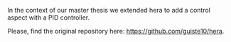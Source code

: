 In the context of our master thesis we extended hera to add a control aspect with a PID controller.

Please, find the original repository here:
https://github.com/guiste10/hera.
